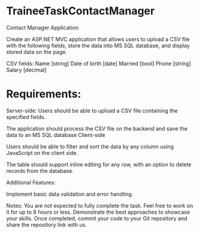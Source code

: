 # TraineeTaskContactManager

Contact Manager Application

Create an ASP.NET MVC application that allows users to upload a CSV file with the following fields, store the data into MS SQL database, and display stored data on the page. 

CSV fields:
Name [string]
Date of birth [date]
Married [bool]
Phone [string]
Salary [decimal] 

# Requirements:

Server-side:
Users should be able to upload a CSV file containing the specified fields.

The application should process the CSV file on the backend and save the data to an MS SQL database
Client-side

Users should be able to filter and sort the data by any column using JavaScript on the client side.

The table should support inline editing for any row, with an option to delete records from the database.

Additional Features:

Implement basic data validation and error handling.

Notes:
You are not expected to fully complete the task. Feel free to work on it for up to 8 hours or less.
Demonstrate the best approaches to showcase your skills.
Once completed, commit your code to your Git repository and share the repository link with us.
